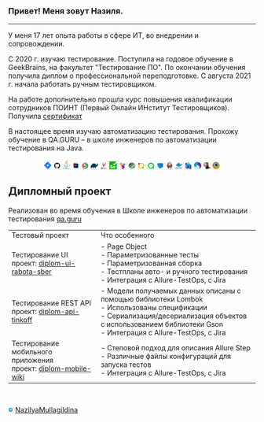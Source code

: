### Привет! Меня зовут Назиля.
---
<p> У меня 17 лет опыта работы в сфере ИТ, во внедрении и сопровождении. </p> 

<p> С 2020 г. изучаю тестирование. Поступила на годовое обучение в GeekBrains, на факультет "Тестирование ПО". По окончании обучения получила диплом о профессиональной переподготовке. С августа 2021 г. начала работать ручным тестировщиком.</p>

<p>На работе дополнительно прошла курс повышения квалификации сотрудников ПОИНТ (Первый Онлайн ИНститут Тестировщиков). Получила <a target="_blank" href="https://qaschool.ru/school-center/certificate.php?id=22620">сертификат</a></p>

<p>В настоящее время изучаю автоматизацию тестирования. Прохожу обучение в QA.GURU – в школе инженеров по автоматизации тестирования на Java.</p> 

<p  align="center">
  <code><img width="3%" title="Atlassian Jira" src="./images/icons/jira-logo.svg"></code>
  <code><img width="3%" title="Github" src="./images/icons/GitHub.svg"></code>
  <code><img width="3%" title="Java" src="./images/icons/java-logo.svg"></code>
  <code><img width="3%" title="IntelliJ IDEA" src="./images/icons/IDEA-logo.svg"></code>
  <code><img width="3%" title="JUnit5" src="./images/icons/junit5-logo.svg"></code>
  <code><img width="3%" title="Gradle" src="./images/icons/gradle-logo.svg"></code>
  <code><img width="3%" title="Maven" src="./images/icons/maven.png"></code>
  <code><img width="3%" title="Selenium" src="./images/icons/selenium.png"></code>
  <code><img width="3%" title="Selenide" src="./images/icons/selenide-logo.svg"></code>
  <code><img width="3%" title="REST-Assured" src="./images/icons/rest-assured-logo.svg"></code>
  <code><img width="3%" title="Allure Report" src="./images/icons/allure-Report-logo.svg"></code>
  <code><img width="3%" title="Allure TestOps" src="./images/icons/allure-ee-logo.svg"></code>
  <code><img width="3%" title="Selenoid" src="./images/icons/selenoid-logo.svg"></code>
  <code><img width="3%" title="Jenkins" src="./images/icons/jenkins-logo.svg"></code>
  <code><img width="3%" title="Docker" src="./images/icons/docker-original.svg"></code>
  <code><img width="3%" title="AndroidStudio" src="./images/icons/androidstudio.svg"></code>
  <code><img width="3%" title="Appium" src="./images/icons/appium.svg"></code>
  <code><img width="3%" title="Appium Inspector" src="./images/icons/appium-inspector.png"></code>
  <code><img width="3%" title="Browserstack" src="./images/icons/browserstack.svg"></code>

## Дипломный проект
Реализован во время обучения в Школе инженеров по автоматизации тестирования <a target="_blank" href="https://qa.guru">qa.guru</a>

<table width="100%" border='0'>
   <tr> 
    <td valign="middle">Тестовый проект</td><td valign="middle">Что особенного</td></tr>
    <td valign="middle">Тестирование UI</br>проект: <a target="_blank" href="https://github.com/Nazilya/diplom-ui-rabota-sber">diplom-ui-rabota-sber</a></td><td valign="middle">- Page Object</br>- Параметризованные тесты</br>- Параметризованная сборка</br>- Тестпланы авто- и ручного тестирования</br>- Интеграция с Allure-TestOps, с Jira</td></tr>
    <tr> <td valign="middle">Тестирование REST API</br>проект: <a target="_blank" href="https://github.com/Nazilya/diplom-api-tinkoff">diplom-api-tinkoff</a></td><td valign="middle">- Модели получаемых данных описаны с помощью библиотеки Lombok</br>- Использованы спецификации</br>- Сериализация/десериализация объектов с использованием библиотеки Gson</br>- Интеграция с Allure-TestOps, с Jira</td></tr>
    <tr> <td valign="middle">Тестирование мобильного приложения</br>проект: <a target="_blank" href="https://github.com/Nazilya/diplom-mobile-wiki">diplom-mobile-wiki</a></td><td valign="middle">- Степовой подход для описания Allure Step</br>- Различные файлы конфигураций для запуска тестов</br>- Интеграция с Allure-TestOps, с Jira</td></tr>
   </tr>
  </table>
  </br>

<a href="https://t.me/NazilyaMullagildina"><img width="2%" title="Telegram" src="./images/icons/Telegram.svg"></a>
[NazilyaMullagildina](https://t.me/NazilyaMullagildina) </br>


<!--
**Nazilya/Nazilya** is a ✨ _special_ ✨ repository because its `README.md` (this file) appears on your GitHub profile.

Here are some ideas to get you started:

- 🔭 I’m currently working on ...
- 🌱 I’m currently learning ...
- 👯 I’m looking to collaborate on ...
- 🤔 I’m looking for help with ...
- 💬 Ask me about ...
- 📫 How to reach me: ...
- 😄 Pronouns: ...
- ⚡ Fun fact: ...
-->

